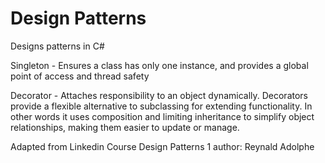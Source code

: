 # Design Patterns
Designs patterns in C#

Singleton - Ensures a class has only one instance, and provides a global point of access and thread safety

Decorator - Attaches responsibility to an object dynamically. Decorators provide a flexible alternative to subclassing for extending functionality. In other words it uses composition and limiting inheritance to simplify object relationships, making them easier to update or manage.

Adapted from Linkedin Course
Design Patterns 1 
author: Reynald Adolphe
